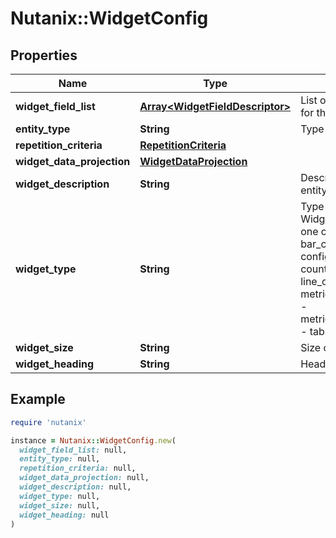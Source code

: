 # Nutanix::WidgetConfig

## Properties

| Name | Type | Description | Notes |
| ---- | ---- | ----------- | ----- |
| **widget_field_list** | [**Array&lt;WidgetFieldDescriptor&gt;**](WidgetFieldDescriptor.md) | List of selected fields for the widget. | [optional] |
| **entity_type** | **String** | Type of the entity. | [optional] |
| **repetition_criteria** | [**RepetitionCriteria**](RepetitionCriteria.md) |  | [optional] |
| **widget_data_projection** | [**WidgetDataProjection**](WidgetDataProjection.md) |  | [optional] |
| **widget_description** | **String** | Description of the entity. | [optional] |
| **widget_type** | **String** | Type of widget. Widget type can be one of these.   - bar_chart   - config_summary   - count_summary   - line_chart   - metric_summary_chart   - metric_summary_text   - table   - text  |  |
| **widget_size** | **String** | Size of the widget. | [optional] |
| **widget_heading** | **String** | Heading for a widget. | [optional] |

## Example

```ruby
require 'nutanix'

instance = Nutanix::WidgetConfig.new(
  widget_field_list: null,
  entity_type: null,
  repetition_criteria: null,
  widget_data_projection: null,
  widget_description: null,
  widget_type: null,
  widget_size: null,
  widget_heading: null
)
```

